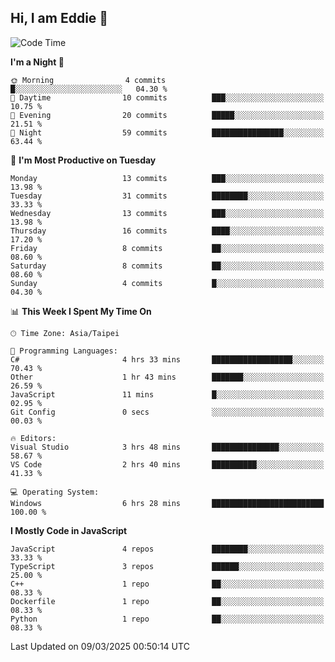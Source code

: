 ## Hi, I am Eddie 👋

<!--START_SECTION:waka-->
![Code Time](http://img.shields.io/badge/Code%20Time-460%20hrs%2029%20mins-blue)

**I'm a Night 🦉** 

```text
🌞 Morning                4 commits           █░░░░░░░░░░░░░░░░░░░░░░░░   04.30 % 
🌆 Daytime                10 commits          ███░░░░░░░░░░░░░░░░░░░░░░   10.75 % 
🌃 Evening                20 commits          █████░░░░░░░░░░░░░░░░░░░░   21.51 % 
🌙 Night                  59 commits          ████████████████░░░░░░░░░   63.44 % 
```
📅 **I'm Most Productive on Tuesday** 

```text
Monday                   13 commits          ███░░░░░░░░░░░░░░░░░░░░░░   13.98 % 
Tuesday                  31 commits          ████████░░░░░░░░░░░░░░░░░   33.33 % 
Wednesday                13 commits          ███░░░░░░░░░░░░░░░░░░░░░░   13.98 % 
Thursday                 16 commits          ████░░░░░░░░░░░░░░░░░░░░░   17.20 % 
Friday                   8 commits           ██░░░░░░░░░░░░░░░░░░░░░░░   08.60 % 
Saturday                 8 commits           ██░░░░░░░░░░░░░░░░░░░░░░░   08.60 % 
Sunday                   4 commits           █░░░░░░░░░░░░░░░░░░░░░░░░   04.30 % 
```


📊 **This Week I Spent My Time On** 

```text
🕑︎ Time Zone: Asia/Taipei

💬 Programming Languages: 
C#                       4 hrs 33 mins       ██████████████████░░░░░░░   70.43 % 
Other                    1 hr 43 mins        ███████░░░░░░░░░░░░░░░░░░   26.59 % 
JavaScript               11 mins             █░░░░░░░░░░░░░░░░░░░░░░░░   02.95 % 
Git Config               0 secs              ░░░░░░░░░░░░░░░░░░░░░░░░░   00.03 % 

🔥 Editors: 
Visual Studio            3 hrs 48 mins       ███████████████░░░░░░░░░░   58.67 % 
VS Code                  2 hrs 40 mins       ██████████░░░░░░░░░░░░░░░   41.33 % 

💻 Operating System: 
Windows                  6 hrs 28 mins       █████████████████████████   100.00 % 
```

**I Mostly Code in JavaScript** 

```text
JavaScript               4 repos             ████████░░░░░░░░░░░░░░░░░   33.33 % 
TypeScript               3 repos             ██████░░░░░░░░░░░░░░░░░░░   25.00 % 
C++                      1 repo              ██░░░░░░░░░░░░░░░░░░░░░░░   08.33 % 
Dockerfile               1 repo              ██░░░░░░░░░░░░░░░░░░░░░░░   08.33 % 
Python                   1 repo              ██░░░░░░░░░░░░░░░░░░░░░░░   08.33 % 
```




 Last Updated on 09/03/2025 00:50:14 UTC
<!--END_SECTION:waka-->
